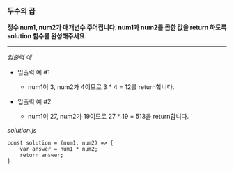 ### 두수의 곱

**정수 num1, num2가 매개변수 주어집니다. num1과 num2를 곱한 값을 return 하도록 solution 함수를 완성해주세요.**

---

_입출력 예_

- 입출력 예 #1

  - num1이 3, num2가 4이므로 3 \* 4 = 12를 return합니다.

- 입출력 예 #2

  - num1이 27, num2가 19이므로 27 \* 19 = 513을 return합니다.

_solution.js_

```
const solution = (num1, num2) => {
    var answer = num1 * num2;
    return answer;
}
```
